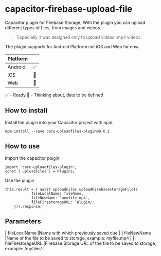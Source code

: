 # capacitor-firebase-upload-file
Capacitor plugin for Firebase Storage, With the plugin you can upload different types of files, from images and videos.
> Especially it was designed only to upload videos .mp4 videos.

The plugin supports for Android Platform not iOS and Web for now.

| Platform |   |
|----------|:-:|
| Android  |✅|
| iOS      |🧠|
| Web      |🧠|

✅ - Ready
🧠 - Thinking about, date to be defined


## How to install
Install the plugin into your Capacitor project with npm.

```
npm install --save coru-uploadfiles-plugin@0.0.1
```

## How to use

Import the capacitor plugin 
```js:
import 'coru-uploadfiles-plugin';
const { uploadFiles } = Plugins;

```

Use the plugin
```js:
this.result = ( await uploadFiles.uploadFirebaseStorageFile({
            fileLocalName: fileName,
            fileNewName: 'newfile.mp4',
            fileFirestorageURL: 'plugin/'
    })).response;
```

## Parameters

| fileLocalName      |Name with which previously saved due                         |
| fileNewName        |Name of the file to be saved to storage, example: myfile.mp4 |
| fileFirestorageURL |Firebase Storage URL of the file to be saved to storage, example: /myfiles/ |